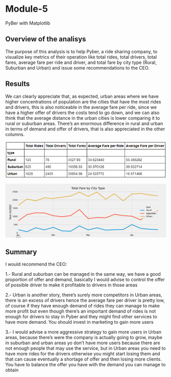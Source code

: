 # Module-5
PyBer with Matplotlib

## Overview of the analisys 
The purpose of this analysis is to help Pyber, a ride sharing company, to visualize key metrics of their operation like total rides, total drivers, total fares, average fare per ride and driver, and total fare by city type (Rural, Suburban and Urban) and issue some recommendations to the CEO.

## Results

We can clearly appreciate that, as expected, urban areas where we have higher concentrations of population are the cities that have the most rides and drivers, this is also noticeable in the average fare per ride, since we have a higher offer of drivers the costs tend to go down, and we can also think that the average distance in the urban cities is lower comparing it to rural or suburban areas. 
There’s an enormous difference in rural and urban in terms of demand and offer of drivers, that is also appreciated in the other columns.

![alt text](https://github.com/MauricioIQA/Module-5/blob/main/Resources/TABLE.PNG)

![alt text](https://github.com/MauricioIQA/Module-5/blob/main/Resources/PyBer_fare_summary.png)

## Summary

I would recommend the CEO:

  1.- Rural and suburban can be managed in the same way, we have a good proportion of offer and demand, basically I would advise to control the offer of possible driver to make it   profitable to drivers in those areas
  
  2.- Urban is another story, there’s surely more competitors in Urban areas, there is an excess of drivers hence the average fare per driver is pretty low, of course if they have   enough demand of rides they can manage to make more profit but even though there’s an important demand of rides is not enough for drivers to stay in Pyber and they might find     other services to have more demand. You should invest in marketing to gain more users 
  
  3.- I would advise a more aggressive strategy to gain more users in Urban areas, because there’s were the company is actually going to grow, maybe in suburban and urban areas yo   don’t have more users because there are not enough people that may use the service, but in Urban areas you need to have more rides for the drivers otherwise you might start       losing them and that can cause eventually a shortage of offer and then losing more clients. You have to balance the offer you have with the demand you can manage to obtain  
